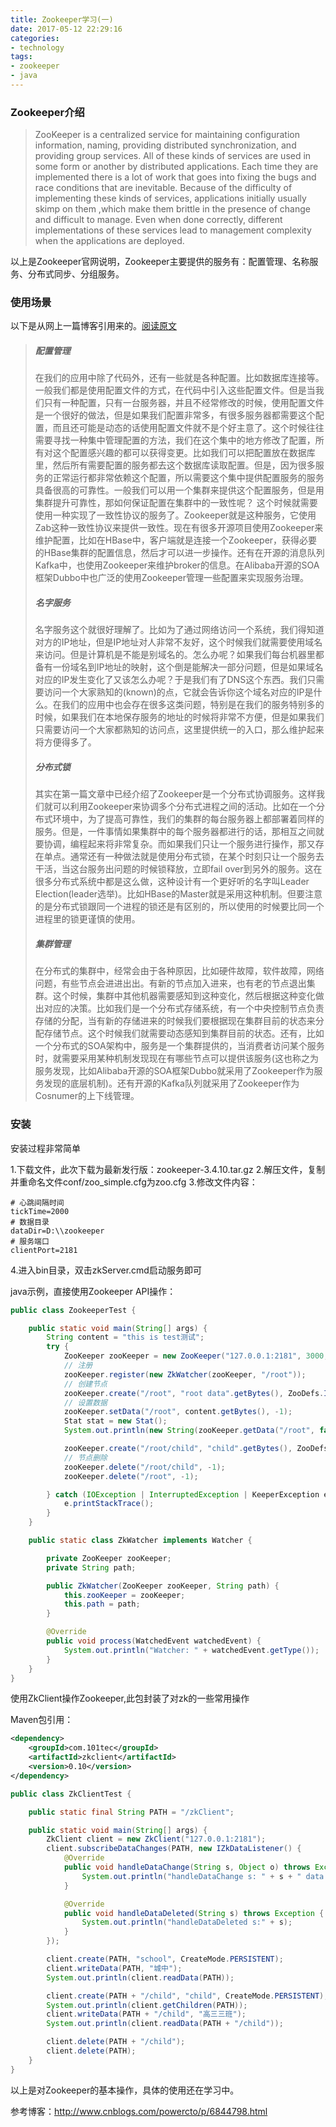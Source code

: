 ```yaml
---
title: Zookeeper学习(一)
date: 2017-05-12 22:29:16
categories:
- technology
tags:
- zookeeper
- java
---
```

### Zookeeper介绍
>ZooKeeper is a centralized service for maintaining configuration information, naming, providing distributed synchronization, and providing group services. All of these kinds of services are used in some form or another by distributed applications. Each time they are implemented there is a lot of work that goes into fixing the bugs and race conditions that are inevitable. Because of the difficulty of implementing these kinds of services, applications initially usually skimp on them ,which make them brittle in the presence of change and difficult to manage. Even when done correctly, different implementations of these services lead to management complexity when the applications are deployed.

以上是Zookeeper官网说明，Zookeeper主要提供的服务有：配置管理、名称服务、分布式同步、分组服务。
<!-- more -->
### 使用场景
以下是从网上一篇博客引用来的。[阅读原文](http://www.cnblogs.com/yuyijq/p/3424473.html)
>##### 配置管理
>
>在我们的应用中除了代码外，还有一些就是各种配置。比如数据库连接等。一般我们都是使用配置文件的方式，在代码中引入这些配置文件。但是当我们只有一种配置，只有一台服务器，并且不经常修改的时候，使用配置文件是一个很好的做法，但是如果我们配置非常多，有很多服务器都需要这个配置，而且还可能是动态的话使用配置文件就不是个好主意了。这个时候往往需要寻找一种集中管理配置的方法，我们在这个集中的地方修改了配置，所有对这个配置感兴趣的都可以获得变更。比如我们可以把配置放在数据库里，然后所有需要配置的服务都去这个数据库读取配置。但是，因为很多服务的正常运行都非常依赖这个配置，所以需要这个集中提供配置服务的服务具备很高的可靠性。一般我们可以用一个集群来提供这个配置服务，但是用集群提升可靠性，那如何保证配置在集群中的一致性呢？ 这个时候就需要使用一种实现了一致性协议的服务了。Zookeeper就是这种服务，它使用Zab这种一致性协议来提供一致性。现在有很多开源项目使用Zookeeper来维护配置，比如在HBase中，客户端就是连接一个Zookeeper，获得必要的HBase集群的配置信息，然后才可以进一步操作。还有在开源的消息队列Kafka中，也使用Zookeeper来维护broker的信息。在Alibaba开源的SOA框架Dubbo中也广泛的使用Zookeeper管理一些配置来实现服务治理。
>
>##### 名字服务
>
>名字服务这个就很好理解了。比如为了通过网络访问一个系统，我们得知道对方的IP地址，但是IP地址对人非常不友好，这个时候我们就需要使用域名来访问。但是计算机是不能是别域名的。怎么办呢？如果我们每台机器里都备有一份域名到IP地址的映射，这个倒是能解决一部分问题，但是如果域名对应的IP发生变化了又该怎么办呢？于是我们有了DNS这个东西。我们只需要访问一个大家熟知的(known)的点，它就会告诉你这个域名对应的IP是什么。在我们的应用中也会存在很多这类问题，特别是在我们的服务特别多的时候，如果我们在本地保存服务的地址的时候将非常不方便，但是如果我们只需要访问一个大家都熟知的访问点，这里提供统一的入口，那么维护起来将方便得多了。
>
>##### 分布式锁
>
>其实在第一篇文章中已经介绍了Zookeeper是一个分布式协调服务。这样我们就可以利用Zookeeper来协调多个分布式进程之间的活动。比如在一个分布式环境中，为了提高可靠性，我们的集群的每台服务器上都部署着同样的服务。但是，一件事情如果集群中的每个服务器都进行的话，那相互之间就要协调，编程起来将非常复杂。而如果我们只让一个服务进行操作，那又存在单点。通常还有一种做法就是使用分布式锁，在某个时刻只让一个服务去干活，当这台服务出问题的时候锁释放，立即fail over到另外的服务。这在很多分布式系统中都是这么做，这种设计有一个更好听的名字叫Leader Election(leader选举)。比如HBase的Master就是采用这种机制。但要注意的是分布式锁跟同一个进程的锁还是有区别的，所以使用的时候要比同一个进程里的锁更谨慎的使用。
>
>##### 集群管理
>
>在分布式的集群中，经常会由于各种原因，比如硬件故障，软件故障，网络问题，有些节点会进进出出。有新的节点加入进来，也有老的节点退出集群。这个时候，集群中其他机器需要感知到这种变化，然后根据这种变化做出对应的决策。比如我们是一个分布式存储系统，有一个中央控制节点负责存储的分配，当有新的存储进来的时候我们要根据现在集群目前的状态来分配存储节点。这个时候我们就需要动态感知到集群目前的状态。还有，比如一个分布式的SOA架构中，服务是一个集群提供的，当消费者访问某个服务时，就需要采用某种机制发现现在有哪些节点可以提供该服务(这也称之为服务发现，比如Alibaba开源的SOA框架Dubbo就采用了Zookeeper作为服务发现的底层机制)。还有开源的Kafka队列就采用了Zookeeper作为Cosnumer的上下线管理。

### 安装

安装过程非常简单

1.下载文件，此次下载为最新发行版：zookeeper-3.4.10.tar.gz
2.解压文件，复制并重命名文件conf/zoo_simple.cfg为zoo.cfg
3.修改文件内容：
    
    # 心跳间隔时间
    tickTime=2000
    # 数据目录
    dataDir=D:\\zookeeper
    # 服务端口
    clientPort=2181
    
4.进入bin目录，双击zkServer.cmd启动服务即可

java示例，直接使用Zookeeper API操作：
```java
public class ZookeeperTest {

    public static void main(String[] args) {
        String content = "this is test测试";
        try {
            ZooKeeper zooKeeper = new ZooKeeper("127.0.0.1:2181", 3000, null);
            // 注册
            zooKeeper.register(new ZkWatcher(zooKeeper, "/root"));
            // 创建节点
            zooKeeper.create("/root", "root data".getBytes(), ZooDefs.Ids.OPEN_ACL_UNSAFE, CreateMode.PERSISTENT);
            // 设置数据
            zooKeeper.setData("/root", content.getBytes(), -1);
            Stat stat = new Stat();
            System.out.println(new String(zooKeeper.getData("/root", false, stat)));

            zooKeeper.create("/root/child", "child".getBytes(), ZooDefs.Ids.OPEN_ACL_UNSAFE, CreateMode.PERSISTENT);
            // 节点删除
            zooKeeper.delete("/root/child", -1);
            zooKeeper.delete("/root", -1);

        } catch (IOException | InterruptedException | KeeperException e) {
            e.printStackTrace();
        }
    }

    public static class ZkWatcher implements Watcher {

        private ZooKeeper zooKeeper;
        private String path;

        public ZkWatcher(ZooKeeper zooKeeper, String path) {
            this.zooKeeper = zooKeeper;
            this.path = path;
        }

        @Override
        public void process(WatchedEvent watchedEvent) {
            System.out.println("Watcher: " + watchedEvent.getType());
        }
    }
}
```


使用ZkClient操作Zookeeper,此包封装了对zk的一些常用操作

Maven包引用：
```xml
<dependency>
    <groupId>com.101tec</groupId>
    <artifactId>zkclient</artifactId>
    <version>0.10</version>
</dependency>
```

```java
public class ZkClientTest {

    public static final String PATH = "/zkClient";

    public static void main(String[] args) {
        ZkClient client = new ZkClient("127.0.0.1:2181");
        client.subscribeDataChanges(PATH, new IZkDataListener() {
            @Override
            public void handleDataChange(String s, Object o) throws Exception {
                System.out.println("handleDataChange s: " + s + " data: " + o);
            }

            @Override
            public void handleDataDeleted(String s) throws Exception {
                System.out.println("handleDataDeleted s:" + s);
            }
        });

        client.create(PATH, "school", CreateMode.PERSISTENT);
        client.writeData(PATH, "城中");
        System.out.println(client.readData(PATH));

        client.create(PATH + "/child", "child", CreateMode.PERSISTENT);
        System.out.println(client.getChildren(PATH));
        client.writeData(PATH + "/child", "高三三班");
        System.out.println(client.readData(PATH + "/child"));

        client.delete(PATH + "/child");
        client.delete(PATH);
    }
}

```
以上是对Zookeeper的基本操作，具体的使用还在学习中。

参考博客：http://www.cnblogs.com/powercto/p/6844798.html